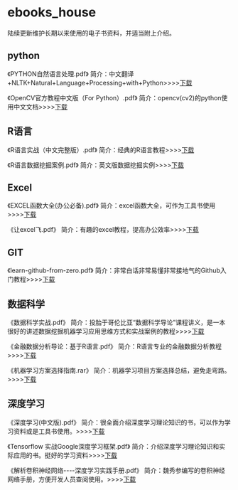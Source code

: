 # ebooks_house
陆续更新维护长期以来使用的电子书资料，并适当附上介绍。

## python
《PYTHON自然语言处理.pdf》
简介：中文翻译+NLTK+Natural+Language+Processing+with+Python>>>>[下载](http://pan.baidu.com/s/1i5pBeOt)

《OpenCV官方教程中文版（For Python）.pdf》
简介：opencv(cv2)的python使用中文文档>>>>[下载](http://pan.baidu.com/s/1jIrAYO2)

## R语言
《R语言实战（中文完整版）.pdf》
简介：经典的R语言教程>>>>[下载](http://pan.baidu.com/s/1eSKjzuM)

《R语言数据挖掘案例.pdf》
简介：英文版数据挖掘实例>>>>[下载](http://pan.baidu.com/s/1jIJvyce)

## Excel
《EXCEL函数大全(办公必备).pdf》
简介：excel函数大全，可作为工具书使用>>>>[下载](http://pan.baidu.com/s/1nvsRi8h)

《让excel飞.pdf》
简介：有趣的excel教程，提高办公效率>>>>[下载](http://pan.baidu.com/s/1pLuOWdH)

## GIT 
《learn-github-from-zero.pdf》
简介：非常白话非常易懂非常接地气的Github入门教程>>>>[下载](https://pan.baidu.com/s/1i4TYVtV)

## 数据科学
《数据科学实战.pdf》
简介：投胎于哥伦比亚“数据科学导论”课程讲义，是一本很好的讲述数据挖掘机器学习应用思维方式和实战案例的教程>>>>[下载](http://pan.baidu.com/s/1hrVwTRe)

《金融数据分析导论：基于R语言.pdf》
简介：R语言专业的金融数据分析教程>>>>[下载](http://pan.baidu.com/s/1hsgplNu)

《机器学习方案选择指南.rar》
简介：机器学习项目方案选择总结，避免走弯路。>>>>[下载](https://pan.baidu.com/s/1jKcOFtW)

## 深度学习
《深度学习(中文版).pdf》
简介：很全面介绍深度学习理论知识的书，可以作为学习资料或是工具书使用。>>>>[下载](http://pan.baidu.com/s/1kVmUtjp)

《Tensorflow 实战Google深度学习框架.pdf》
简介：介绍深度学习理论知识和实际应用的书。挺好的学习资料>>>>[下载](http://pan.baidu.com/s/1jItcckA)

《解析卷积神经网络----深度学习实践手册.pdf》
简介：魏秀参编写的卷积神经网络手册，方便开发人员查阅使用。>>>>[下载](https://pan.baidu.com/s/1pMhNVxL)
